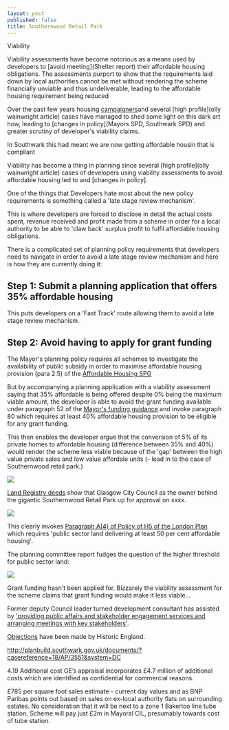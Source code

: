 ```yaml
---
layout: post
published: false
title: Southernwood Retail Park
---
```


Viability

Viability assessments have become notorious as a means used by developers to [avoid meeting](Shelter report) their affordable housing obligations. The assessments purport to show that the requirements laid down by local authorities cannot be met without rendering the scheme financially unviable and thus undeliverable, leading to the affordable housing requirement being reduced  

Over the past few years housing [campaigners](viability-assessments)and several [high profile](olly wainwright article) cases have managed to shed some light on this dark art how, leading to [changes in policy](Mayors SPD, Southwark SPD) and greater scrutiny of developer's viability claims.

In Southwark this had meant we are now getting affordable housin that is compliant 



Viability has become a thing in planning since several [high profile](olly wainwright article) cases of developers using viability assessments to avoid affordable housing led to  and [changes in policy].   

One of the things that Developers hate most about the new policy requirements is something called a 'late stage review mechanism'. 

This is where developers are forced to disclose in detail the actual costs spent, revenue received and profit made from a scheme in order for a local authority to be able to 'claw back' surplus profit to fulfil affordable housing obligations.

There is a complicated set of planning policy requirements that developers need to navigate in order to avoid a late stage review mechanism and here is how they are currently doing it:

## Step 1: Submit a planning application that offers 35% affordable housing 
This puts developers on a 'Fast Track' route  allowing them to avoid a late stage review mechanism.

## Step 2: Avoid having to apply for grant funding
The Mayor's planning policy requires all schemes to investigate the availability of public subsidy in order to maximise affordable housing provision (para 2.5) of the [Affordable Housing SPG](https://www.london.gov.uk/what-we-do/planning/implementing-london-plan/planning-guidance-and-practice-notes/affordable-housing-and-viability-supplementary-planning-guidance-spg)

But by accompanying a planning application with a viability assessment saying that 35% affordable is being offered despite 0% being the maximum viable amount, the developer is able to avoid the grant funding available under paragraph 52 of the [Mayor's funding guidance](https://www.london.gov.uk/sites/default/files/homesforlondoners-affordablehomesprogrammefundingguidance.pdf) and invoke paragraph 80 which requires at least 40% affordable housing provision to be eligible for any grant funding.

This then enables the developer argue that the conversion of 5% of its private homes to affordable housing (difference between 35% and 40%) would render the scheme less viable because of the 'gap' between the high value private sales and low value affordale units (- lead in to the case of Southernwood retail park.) 

![](http://35percent.org/img/southernwoodretailpark.jpg)

[Land Registry deeds](35percent.org/lrdeeds/SouthernwoodRetailPark.pdf) show that Glasgow City Council as the owner behind the gigantic Southernwood Retail Park up for approval on xxxx.

![](http://35percent.org/img/SouthernwoodRetailParkdeeds.png)

This clearly invokes [Paragraph A(4) of Policy of H5 of the London Plan](https://www.london.gov.uk/what-we-do/planning/london-plan/new-london-plan/draft-new-london-plan/chapter-4-housing/policy-h5-delivering-affordable-housing) which requires 'public sector land delivering at least 50 per cent affordable housing'.

The planning committee report fudges the question of the higher threshold for public sector land:

![](http://35percent.org/img/southernwoodor.png)

Grant funding hasn't been applied for. Bizzarely the viability assessment for the scheme claims that grant funding would make it less viable... 

[](link)

Former deputy Council leader turned development consultant has assisted by ['providing public affairs and stakeholder engagement services and arranging meetings with key stakeholders'](http://carvil-ventures.co.uk/southernwood-retail-park-old-kent-road). 

[Objections](https://www.architectsjournal.co.uk/news/historic-england-raises-concern-over-pilbrow-and-partners-southwark-tower/10038794.article) have been made by Historic England.



http://planbuild.southwark.gov.uk/documents/?casereference=18/AP/3551&system=DC

4.19
Additional cost
GE’s appraisal incorporates £4.7 million of additional costs which are identified as confidential for
commercial reasons.

£785 per square foot sales estimate - current day values and as BNP Paribas points out based on sales on ex-local authority flats on surrounding estates. No consideration that it will be next to a zone 1 Bakerloo line tube station. Scheme will pay just £2m in Mayoral CIL, presumably towards cost of tube station.
